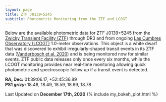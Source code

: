 ```yaml
---
layout: page
title: ZTF J0139+5245 
subtitle: Photometric Monitoring from the ZTF and LCOGT
---
```


Below are the available photometric data for ZTF J0139+5245 from the [Zwicky Transient Facility (ZTF)](https://www.ztf.caltech.edu/) through DR3 and from ongoing [Las Cumbres Observatory (LCOGT)](https://lco.global/) 1.0-meter observations.  This object is a white dwarf that was discovered to exhibit irregularly-shaped transit events in its ZTF data ([Vanderbosch et al. 2020](https://ui.adsabs.harvard.edu/abs/2020ApJ...897..171V/abstract)) and is being monitored now for similar events. ZTF public data releases only once every six months, while the LCOGT monitoring provides near real-time monitoring allowing quick photometric and spectroscopic follow up if a transit event is detected.

__RA, Dec:__ 01:39:06.17,  +52:45:36.89  
__PS1 *grizy*:__ 18.48, 18.49, 18.59, 18.69, 18.78


Last Updated on **December 17th, 2020**
{% include my_bokeh_plot.html %}
